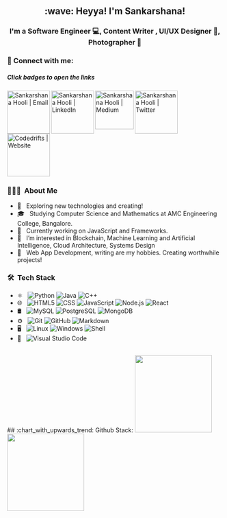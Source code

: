 <!---
codedrifts/codedrifts is a ✨ special ✨ repository because its `README.md` (this file) appears on your GitHub profile.
You can click the Preview link to take a look at your changes.
--->
<h2 align="center"> :wave: Heyya! I'm Sankarshana! </h2>

<h3 align="center"> I'm a Software Engineer 💻, Content Writer , UI/UX Designer 🎨, Photographer 📸 </h3>

### 🤝 Connect with me:
<h5>Click badges to open the links</h5> 
<div style="display:inline-block">
<a href="mailto:hoolisankarshana@gmail.com"><img align="left" src="hhttps://img.shields.io/badge/Gmail-D14836?style=for-the-badge&logo=gmail&logoColor=white" alt="Sankarshana Hooli | Email" width="100px"/></a>
<a href="https://www.linkedin.com/in/sankarshanaa/"><img align="left" src="https://img.shields.io/badge/LinkedIn-0077B5?style=for-the-badge&logo=linkedin&logoColor=white" alt="Sankarshana Hooli | LinkedIn" width="100px"/></a>
<a href="https://medium.com/@hoolisankarshana"><img align="left" src="https://img.shields.io/badge/Medium-12100E?style=for-the-badge&logo=medium&logoColor=white" alt="Sankarshana Hooli | Medium" width="90px"/></a>
<a href="https://twitter.com/codedrifts"><img align="left" src="https://img.shields.io/badge/Twitter-1DA1F2?style=for-the-badge&logo=twitter&logoColor=white" alt="Sankarshana Hooli | Twitter" width="100px"/></a>
<a href="https:www.codedrifts.com"><img align="left" src="https://img.shields.io/badge/website-000000?style=for-the-badge&logo=About.me&logoColor=white" alt="Codedrifts | Website" width="100px"/></a>

</div>

</br>

<h3> 👨🏻‍💻 &nbsp;About Me </h3>

- 🤔 &nbsp; Exploring new technologies and creating!
- 🎓 &nbsp; Studying Computer Science and Mathematics at AMC Engineering College, Bangalore.
- 💼 &nbsp; Currently working on JavaScript and Frameworks. 
- 🌊 &nbsp; I’m interested in Blockchain, Machine Learning and Artificial Intelligence, Cloud Architecture, Systems Design
- 📜 &nbsp; Web App Development, writing are my hobbies. Creating worthwhile projects!

<h3> 🛠 &nbsp;Tech Stack</h3>

- ⚛️ &nbsp;
  ![Python](https://img.shields.io/badge/-Python-333333?style=flat&logo=python)
  ![Java](https://img.shields.io/badge/-Java-333333?style=flat&logo=Java&logoColor=007396)
  ![C++](https://img.shields.io/badge/-C++-333333?style=flat&logo=C%2B%2B&logoColor=00599C)
- 🌐 &nbsp;
  ![HTML5](https://img.shields.io/badge/-HTML5-333333?style=flat&logo=HTML5)
  ![CSS](https://img.shields.io/badge/-CSS-333333?style=flat&logo=CSS3&logoColor=1572B6)
  ![JavaScript](https://img.shields.io/badge/-JavaScript-333333?style=flat&logo=javascript)
  ![Node.js](https://img.shields.io/badge/-Node.js-333333?style=flat&logo=node.js)
  ![React](https://img.shields.io/badge/-React-333333?style=flat&logo=react)
- 🛢 &nbsp;
  ![MySQL](https://img.shields.io/badge/-MySQL-333333?style=flat&logo=mysql)
  ![PostgreSQL](https://img.shields.io/badge/-PostgreSQL-333333?style=flat&logo=mysql)
  ![MongoDB](https://img.shields.io/badge/-MongoDB-333333?style=flat&logo=mongodb)
- ⚙️ &nbsp;
  ![Git](https://img.shields.io/badge/-Git-333333?style=flat&logo=git)
  ![GitHub](https://img.shields.io/badge/-GitHub-333333?style=flat&logo=github)
  ![Markdown](https://img.shields.io/badge/-Markdown-333333?style=flat&logo=markdown)
- 🖥️ &nbsp;
  ![Linux](https://img.shields.io/badge/Ubuntu-E95420?style=for-the-badge&logo=ubuntu&logoColor=white)
  ![Windows](https://img.shields.io/badge/Windows-0078D6?style=for-the-badge&logo=windows&logoColor=white)
  ![Shell](https://img.shields.io/badge/Shell_Script-121011?style=for-the-badge&logo=gnu-bash&logoColor=white)
- 🔧 &nbsp;
  ![Visual Studio Code](https://img.shields.io/badge/-Visual%20Studio%20Code-333333?style=flat&logo=visual-studio-code&logoColor=007ACC)

<br/>
## :chart_with_upwards_trend: Github Stack:
<a href="https://github.com/Shivang-stack">
  <img height="180em" src="https://github-readme-stats.vercel.app/api?username=codedrifts&count_private=true&theme=tokyonight&show_icons=true" />
  <img height="180em" src="https://github-readme-stats.vercel.app/api/top-langs/?username=codedrifts&theme=tokyonight&layout=compact" />
</a>

</p>
